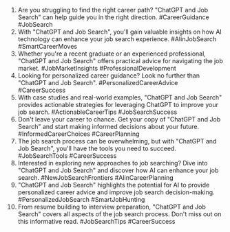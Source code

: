 1. Are you struggling to find the right career path? "ChatGPT and Job Search" can help guide you in the right direction. #CareerGuidance #JobSearch
2. With "ChatGPT and Job Search", you'll gain valuable insights on how AI technology can enhance your job search experience. #AIinJobSearch #SmartCareerMoves
3. Whether you're a recent graduate or an experienced professional, "ChatGPT and Job Search" offers practical advice for navigating the job market. #JobMarketInsights #ProfessionalDevelopment
4. Looking for personalized career guidance? Look no further than "ChatGPT and Job Search". #PersonalizedCareerAdvice #CareerSuccess
5. With case studies and real-world examples, "ChatGPT and Job Search" provides actionable strategies for leveraging ChatGPT to improve your job search. #ActionableCareerTips #JobSearchSuccess
6. Don't leave your career to chance. Get your copy of "ChatGPT and Job Search" and start making informed decisions about your future. #InformedCareerChoices #CareerPlanning
7. The job search process can be overwhelming, but with "ChatGPT and Job Search", you'll have the tools you need to succeed. #JobSearchTools #CareerSuccess
8. Interested in exploring new approaches to job searching? Dive into "ChatGPT and Job Search" and discover how AI can enhance your job search. #NewJobSearchFrontiers #AIinCareerPlanning
9. "ChatGPT and Job Search" highlights the potential for AI to provide personalized career advice and improve job search decision-making. #PersonalizedJobSearch #SmartJobHunting
10. From resume building to interview preparation, "ChatGPT and Job Search" covers all aspects of the job search process. Don't miss out on this informative read. #JobSearchTips #CareerSuccess
